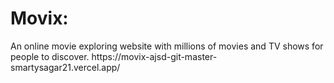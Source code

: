 <h1>Movix:</h1>
An online movie exploring website with millions of movies and TV shows for people to discover.
https://movix-ajsd-git-master-smartysagar21.vercel.app/
 
 
